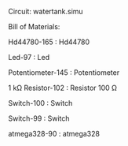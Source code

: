 Circuit: watertank.simu

Bill of Materials:

Hd44780-165 : Hd44780

Led-97 : Led

Potentiometer-145 : Potentiometer

1 kΩ Resistor-102 : Resistor 100 Ω

Switch-100 : Switch

Switch-99 : Switch

atmega328-90 :  atmega328
